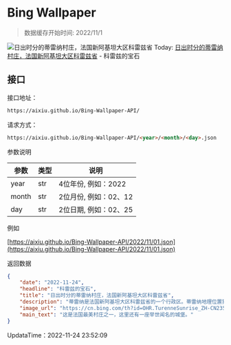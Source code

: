 # Bing Wallpaper

> 数据缓存开始时间: 2022/11/1

![日出时分的蒂雷纳村庄，法国新阿基坦大区科雷兹省](https://cn.bing.com/th?id=OHR.TurenneSunrise_ZH-CN2357226217_1920x1080.jpg&rf=LaDigue_1920x1080.jpg)
Today: [日出时分的蒂雷纳村庄，法国新阿基坦大区科雷兹省](https://cn.bing.com/th?id=OHR.TurenneSunrise_ZH-CN2357226217_1920x1080.jpg&rf=LaDigue_1920x1080.jpg) - 科雷兹的宝石

## 接口

接口地址：

```html
https://aixiu.github.io/Bing-Wallpaper-API/
```

请求方式：

```html
https://aixiu.github.io/Bing-Wallpaper-API/<year>/<month>/<day>.json
```

参数说明

| 参数 | 类型 | 说明 |
| - | - | - |
| year | str | 4位年份, 例如：2022 |
| month | str | 2位月份, 例如：02、12 |
| day | str | 2位日期, 例如：02、25 |

例如

[https://aixiu.github.io/Bing-Wallpaper-API/2022/11/01.json](https://aixiu.github.io/Bing-Wallpaper-API/2022/11/01.json)

返回数据

```json
{
    "date": "2022-11-24",
    "headline": "科雷兹的宝石",
    "title": "日出时分的蒂雷纳村庄，法国新阿基坦大区科雷兹省",
    "description": "蒂雷纳是法国新阿基坦大区科雷兹省的一个行政区。蒂雷纳地理位置独特，位于悬崖顶部，在山顶俯瞰着周围的乡野全景。而山顶上仍然保留着13世纪中世纪蒂雷纳城堡的遗迹，这里曾是中世纪法国最强大的军事力量之一蒂雷纳子爵的封地。",
    "image_url": "https://cn.bing.com/th?id=OHR.TurenneSunrise_ZH-CN2357226217_1920x1080.jpg&rf=LaDigue_1920x1080.jpg",
    "main_text": "这是法国最美村庄之一，这里还有一座举世闻名的城堡。"
}
```

UpdataTime：2022-11-24 23:52:09
